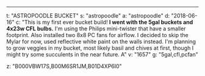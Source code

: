 ---
t: "ASTROPOODLE BUCKET"
s: "astropoodle"
a: "astropoodle"
d: "2018-06-16"
c: "This is my first ever bucket build! <strong>I went with the 5gal buckets and 4x23w CFL bulbs.</strong> I'm using the Philips mini-twister that have a smaller footprint. Also installed two 8x8 PC fans for airflow. I decided to skip the Mylar for now, used reflective white paint on the walls instead. I'm planning to grow veggies in my bucket, most likely basil and chives at first, though I might try some succulents in the near future. A"
v: "1657"
g: "5gal,cfl,pcfan"

z: "B000VBW17S,B00M6SR1JM,B01D4XP6I0"
